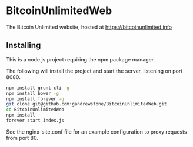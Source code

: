 # BitcoinUnlimitedWeb

The Bitcoin Unlimited website, hosted at https://bitcoinunlimited.info

## Installing

This is a node.js project requiring the npm package manager.

The following will install the project and start the server, listening on port 8080.

```bash
npm install grunt-cli -g
npm install bower -g
npm install forever -g
git clone git@github.com:gandrewstone/BitcoinUnlimitedWeb.git
cd BitcoinUnlimitedWeb
npm install
forever start index.js
```

See the nginx-site.conf file for an example configuration to proxy requests from port 80.